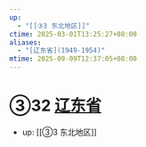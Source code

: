 ```yaml
---
up:
  - "[[③3 东北地区]]"
ctime: 2025-03-01T13:25:27+08:00
aliases:
  - "[辽东省](1949-1954)"
mtime: 2025-09-09T12:37:05+08:00
---
```


# ③32 [辽东省](1949-1954)

- up: [[③3 东北地区]]
